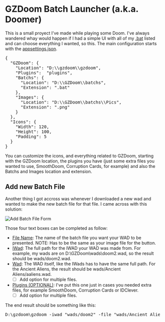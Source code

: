 # GZDoom Batch Launcher (a.k.a. Doomer)
This is a small proyect I've made while playing some Doom. I've always wandered whay would happen if I had a simple UI with all of my <ins>.bat</ins> listed and can choose everything I wanted, so this.
The main configuration starts with the <ins>appsettings.json</ins>.

<pre csharp>{
  "GZDoom": {
    "Location": "D:\\gzdoom\\gzdoom",
    "Plugins":  "plugins",
    "Batchs": {
      "Location": "D:\\GZDoom\\batchs",
      "Extension": ".bat"
    },
    "Images": {
      "Location": "D:\\GZDoom\\batchs\\Pics",
      "Extension": ".png"
    }
  },
  "Icons": {
    "Width": 120,
    "Height": 100,
    "Padding": 5
  }
} </pre>

You can customize the icons, and everything related to GZDoom, starting with the GZDoom location, the plugins you have (just some extra files you wanted to use, SmoothDoom, Corruption Cards, for example) and also the Batchs and Images location and extension.

## Add new Batch File

Another thing I got accross was whenever I downloaded a new wad and wanted to make the new batch file for that file. I came across with this solution:

![Add Batch File Form](https://i.ibb.co/pjQzFDcG/Add-New-Batch-File.png)

Those four text boxes can be completed as follow:
* <ins>File Name</ins>: The name of the batch file you want your WAD to be presented. NOTE: Has to be the same as your image file for the button.
* <ins>IWad</ins>: The full path for the IWAD your WAD was made from. For example, my wads are on D:\GZDoom\wads\doom2.wad, so the result should be wads/doom2.wad.
* <ins>Wad</ins>: The WAD itself, like the IWads has to have the same full path. For the Ancient Aliens, the result should be wads/Ancient Aliens/aaliens.wad.
  - [ ] Add option for multiple files.
* <ins>Plugins (OPTIONAL)</ins>: I've put this one just in cases you needed extra files, for example SmoothDoom, Corruption Cards or IDClever.
  - [ ] Add option for multiple files.

 The end result should be something like this:
 <pre>D:\gzdoom\gzdoom -iwad "wads/doom2" -file "wads/Ancient Aliens/aaliens.wad"</pre>
